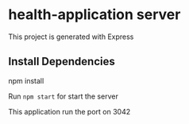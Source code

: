 # health-application server

This project is generated with Express

## Install Dependencies

npm install

Run `npm start` for start the server

This application run the port on 3042
